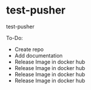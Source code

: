 # test-pusher
test-pusher

To-Do:
* Create repo
* Add documentation
* Release Image in docker hub
* Release Image in docker hub
* Release Image in docker hub
* Release Image in docker hub

